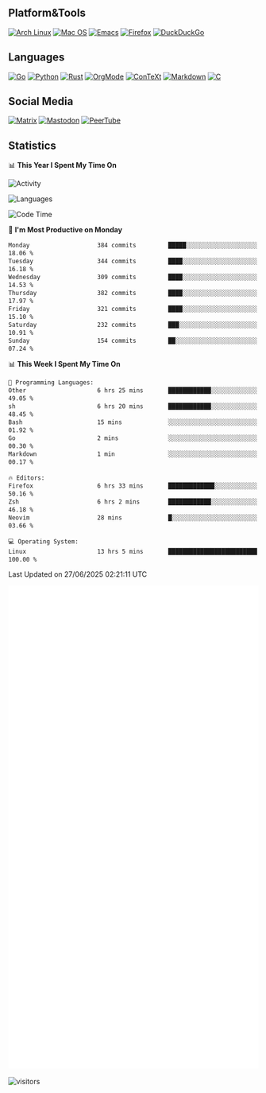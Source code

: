## Platform&Tools

[![Arch Linux](https://img.shields.io/badge/ArchLinux-1793D1?logo=arch-linux&logoColor=fff&style=flat-square)](https://archlinux.org/)
[![Mac OS](https://img.shields.io/badge/MacOS-000000?style=flat-square&logo=macos&logoColor=F0F0F0)](https://www.apple.com/macos/)
[![Emacs](https://img.shields.io/badge/Emacs-%237F5AB6.svg?&style=flat-square&logo=gnu-emacs&logoColor=white)](https://www.gnu.org/software/emacs/)
[![Firefox](https://img.shields.io/badge/Firefox-FF7139?style=flat-square&logo=Firefox-Browser&logoColor=white)](https://firefox.com/)
[![DuckDuckGo](https://img.shields.io/badge/DuckDuckGo-DE5833?style=flat-square&logo=DuckDuckGo&logoColor=white)](https://duckduckgo.com/)

## Languages

[![Go](https://img.shields.io/badge/Golang-%2300ADD8.svg?style=flat-square&logo=go&logoColor=white)](https://golang.org/)
[![Python](https://img.shields.io/badge/Python-3670A0?style=flat-square&logo=python&logoColor=ffdd54)](https://www.python.org/)
[![Rust](https://img.shields.io/badge/Rust-%23000000.svg?style=flat-square&logo=rust&logoColor=white)](https://www.rust-lang.org/)
[![OrgMode](https://img.shields.io/badge/OrgMode-%23000000.svg?style=flat-square&logo=org&logoColor=white)](https://orgmode.org/)
[![ConTeXt](https://img.shields.io/badge/ConTeXt-%23008080.svg?style=flat-square&logo=latex&logoColor=white)](https://contextgarden.net/)
[![Markdown](https://img.shields.io/badge/MarkDown-%23000000.svg?style=flat-square&logo=markdown&logoColor=white)](https://daringfireball.net/projects/markdown/)
[![C](https://img.shields.io/badge/C-%2300599C.svg?style=flat-square&logo=c&logoColor=white)](https://www.iso.org/standard/74528.html)

## Social Media
<!--[![Telegram](https://img.shields.io/badge/SteamedFish-2CA5E0?style=social&logo=telegram&logoColor=white)](https://t.me/SteamedFish)-->

[![Matrix](https://img.shields.io/badge/SteamedFish-2CA5E0?style=social&logo=matrix&logoColor=black)](https://matrix.to/#/@i:steamedfish.org)
[![Mastodon](https://img.shields.io/mastodon/follow/109596467238113271?domain=https%3A%2F%2Fmastodon.steamedfish.org%2F&style=social)](https://steamedfish.org/@SteamedFish)
[![PeerTube](https://img.shields.io/badge/PeerTube-23000000.svg?logo=peertube&style=social)](https://peertube.steamedfish.org/)

## Statistics


📊 **This Year I Spent My Time On** 

![Activity](https://wakatime.com/share/@SteamedFish/7529f30a-f1b7-40a4-8d09-e6d855cb7a13.png)

![Languages](https://wakatime.com/share/@SteamedFish/1c5e5366-0e9e-40d8-ac85-d630f61b69c6.svg)

<!--START_SECTION:waka-->
![Code Time](http://img.shields.io/badge/Code%20Time-4%2C738%20hrs%2025%20mins-blue)

📅 **I'm Most Productive on Monday** 

```text
Monday                   384 commits         █████░░░░░░░░░░░░░░░░░░░░   18.06 % 
Tuesday                  344 commits         ████░░░░░░░░░░░░░░░░░░░░░   16.18 % 
Wednesday                309 commits         ████░░░░░░░░░░░░░░░░░░░░░   14.53 % 
Thursday                 382 commits         ████░░░░░░░░░░░░░░░░░░░░░   17.97 % 
Friday                   321 commits         ████░░░░░░░░░░░░░░░░░░░░░   15.10 % 
Saturday                 232 commits         ███░░░░░░░░░░░░░░░░░░░░░░   10.91 % 
Sunday                   154 commits         ██░░░░░░░░░░░░░░░░░░░░░░░   07.24 % 
```


📊 **This Week I Spent My Time On** 

```text
💬 Programming Languages: 
Other                    6 hrs 25 mins       ████████████░░░░░░░░░░░░░   49.05 % 
sh                       6 hrs 20 mins       ████████████░░░░░░░░░░░░░   48.45 % 
Bash                     15 mins             ░░░░░░░░░░░░░░░░░░░░░░░░░   01.92 % 
Go                       2 mins              ░░░░░░░░░░░░░░░░░░░░░░░░░   00.30 % 
Markdown                 1 min               ░░░░░░░░░░░░░░░░░░░░░░░░░   00.17 % 

🔥 Editors: 
Firefox                  6 hrs 33 mins       █████████████░░░░░░░░░░░░   50.16 % 
Zsh                      6 hrs 2 mins        ████████████░░░░░░░░░░░░░   46.18 % 
Neovim                   28 mins             █░░░░░░░░░░░░░░░░░░░░░░░░   03.66 % 

💻 Operating System: 
Linux                    13 hrs 5 mins       █████████████████████████   100.00 % 
```


 Last Updated on 27/06/2025 02:21:11 UTC
<!--END_SECTION:waka-->


![Metrics](https://github.com/SteamedFish/SteamedFish/blob/master/github-metrics.svg)


![visitors](https://visitor-badge.laobi.icu/badge?page_id=SteamedFish.SteamedFish)

